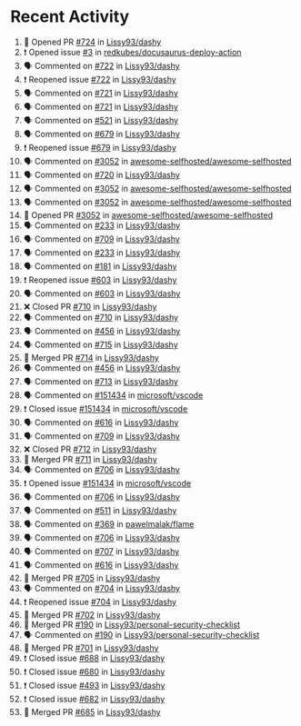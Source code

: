 # Recent Activity

<!--START_SECTION:activity-->
1. 💪 Opened PR [#724](https://github.com/Lissy93/dashy/pull/724) in [Lissy93/dashy](https://github.com/Lissy93/dashy)
2. ❗️ Opened issue [#3](https://github.com/redkubes/docusaurus-deploy-action/issues/3) in [redkubes/docusaurus-deploy-action](https://github.com/redkubes/docusaurus-deploy-action)
3. 🗣 Commented on [#722](https://github.com/Lissy93/dashy/issues/722) in [Lissy93/dashy](https://github.com/Lissy93/dashy)
4. ❗️ Reopened issue [#722](https://github.com/Lissy93/dashy/issues/722) in [Lissy93/dashy](https://github.com/Lissy93/dashy)
5. 🗣 Commented on [#721](https://github.com/Lissy93/dashy/issues/721) in [Lissy93/dashy](https://github.com/Lissy93/dashy)
6. 🗣 Commented on [#721](https://github.com/Lissy93/dashy/issues/721) in [Lissy93/dashy](https://github.com/Lissy93/dashy)
7. 🗣 Commented on [#521](https://github.com/Lissy93/dashy/issues/521) in [Lissy93/dashy](https://github.com/Lissy93/dashy)
8. 🗣 Commented on [#679](https://github.com/Lissy93/dashy/issues/679) in [Lissy93/dashy](https://github.com/Lissy93/dashy)
9. ❗️ Reopened issue [#679](https://github.com/Lissy93/dashy/issues/679) in [Lissy93/dashy](https://github.com/Lissy93/dashy)
10. 🗣 Commented on [#3052](https://github.com/awesome-selfhosted/awesome-selfhosted/issues/3052) in [awesome-selfhosted/awesome-selfhosted](https://github.com/awesome-selfhosted/awesome-selfhosted)
11. 🗣 Commented on [#720](https://github.com/Lissy93/dashy/issues/720) in [Lissy93/dashy](https://github.com/Lissy93/dashy)
12. 🗣 Commented on [#3052](https://github.com/awesome-selfhosted/awesome-selfhosted/issues/3052) in [awesome-selfhosted/awesome-selfhosted](https://github.com/awesome-selfhosted/awesome-selfhosted)
13. 🗣 Commented on [#3052](https://github.com/awesome-selfhosted/awesome-selfhosted/issues/3052) in [awesome-selfhosted/awesome-selfhosted](https://github.com/awesome-selfhosted/awesome-selfhosted)
14. 💪 Opened PR [#3052](https://github.com/awesome-selfhosted/awesome-selfhosted/pull/3052) in [awesome-selfhosted/awesome-selfhosted](https://github.com/awesome-selfhosted/awesome-selfhosted)
15. 🗣 Commented on [#233](https://github.com/Lissy93/dashy/issues/233) in [Lissy93/dashy](https://github.com/Lissy93/dashy)
16. 🗣 Commented on [#709](https://github.com/Lissy93/dashy/issues/709) in [Lissy93/dashy](https://github.com/Lissy93/dashy)
17. 🗣 Commented on [#233](https://github.com/Lissy93/dashy/issues/233) in [Lissy93/dashy](https://github.com/Lissy93/dashy)
18. 🗣 Commented on [#181](https://github.com/Lissy93/dashy/issues/181) in [Lissy93/dashy](https://github.com/Lissy93/dashy)
19. ❗️ Reopened issue [#603](https://github.com/Lissy93/dashy/issues/603) in [Lissy93/dashy](https://github.com/Lissy93/dashy)
20. 🗣 Commented on [#603](https://github.com/Lissy93/dashy/issues/603) in [Lissy93/dashy](https://github.com/Lissy93/dashy)
21. ❌ Closed PR [#710](https://github.com/Lissy93/dashy/pull/710) in [Lissy93/dashy](https://github.com/Lissy93/dashy)
22. 🗣 Commented on [#710](https://github.com/Lissy93/dashy/issues/710) in [Lissy93/dashy](https://github.com/Lissy93/dashy)
23. 🗣 Commented on [#456](https://github.com/Lissy93/dashy/issues/456) in [Lissy93/dashy](https://github.com/Lissy93/dashy)
24. 🗣 Commented on [#715](https://github.com/Lissy93/dashy/issues/715) in [Lissy93/dashy](https://github.com/Lissy93/dashy)
25. 🎉 Merged PR [#714](https://github.com/Lissy93/dashy/pull/714) in [Lissy93/dashy](https://github.com/Lissy93/dashy)
26. 🗣 Commented on [#456](https://github.com/Lissy93/dashy/issues/456) in [Lissy93/dashy](https://github.com/Lissy93/dashy)
27. 🗣 Commented on [#713](https://github.com/Lissy93/dashy/issues/713) in [Lissy93/dashy](https://github.com/Lissy93/dashy)
28. 🗣 Commented on [#151434](https://github.com/microsoft/vscode/issues/151434) in [microsoft/vscode](https://github.com/microsoft/vscode)
29. ❗️ Closed issue [#151434](https://github.com/microsoft/vscode/issues/151434) in [microsoft/vscode](https://github.com/microsoft/vscode)
30. 🗣 Commented on [#616](https://github.com/Lissy93/dashy/issues/616) in [Lissy93/dashy](https://github.com/Lissy93/dashy)
31. 🗣 Commented on [#709](https://github.com/Lissy93/dashy/issues/709) in [Lissy93/dashy](https://github.com/Lissy93/dashy)
32. ❌ Closed PR [#712](https://github.com/Lissy93/dashy/pull/712) in [Lissy93/dashy](https://github.com/Lissy93/dashy)
33. 🎉 Merged PR [#711](https://github.com/Lissy93/dashy/pull/711) in [Lissy93/dashy](https://github.com/Lissy93/dashy)
34. 🗣 Commented on [#706](https://github.com/Lissy93/dashy/issues/706) in [Lissy93/dashy](https://github.com/Lissy93/dashy)
35. ❗️ Opened issue [#151434](https://github.com/microsoft/vscode/issues/151434) in [microsoft/vscode](https://github.com/microsoft/vscode)
36. 🗣 Commented on [#706](https://github.com/Lissy93/dashy/issues/706) in [Lissy93/dashy](https://github.com/Lissy93/dashy)
37. 🗣 Commented on [#511](https://github.com/Lissy93/dashy/issues/511) in [Lissy93/dashy](https://github.com/Lissy93/dashy)
38. 🗣 Commented on [#369](https://github.com/pawelmalak/flame/issues/369) in [pawelmalak/flame](https://github.com/pawelmalak/flame)
39. 🗣 Commented on [#706](https://github.com/Lissy93/dashy/issues/706) in [Lissy93/dashy](https://github.com/Lissy93/dashy)
40. 🗣 Commented on [#707](https://github.com/Lissy93/dashy/issues/707) in [Lissy93/dashy](https://github.com/Lissy93/dashy)
41. 🗣 Commented on [#616](https://github.com/Lissy93/dashy/issues/616) in [Lissy93/dashy](https://github.com/Lissy93/dashy)
42. 🎉 Merged PR [#705](https://github.com/Lissy93/dashy/pull/705) in [Lissy93/dashy](https://github.com/Lissy93/dashy)
43. 🗣 Commented on [#704](https://github.com/Lissy93/dashy/issues/704) in [Lissy93/dashy](https://github.com/Lissy93/dashy)
44. ❗️ Reopened issue [#704](https://github.com/Lissy93/dashy/issues/704) in [Lissy93/dashy](https://github.com/Lissy93/dashy)
45. 🎉 Merged PR [#702](https://github.com/Lissy93/dashy/pull/702) in [Lissy93/dashy](https://github.com/Lissy93/dashy)
46. 🎉 Merged PR [#190](https://github.com/Lissy93/personal-security-checklist/pull/190) in [Lissy93/personal-security-checklist](https://github.com/Lissy93/personal-security-checklist)
47. 🗣 Commented on [#190](https://github.com/Lissy93/personal-security-checklist/issues/190) in [Lissy93/personal-security-checklist](https://github.com/Lissy93/personal-security-checklist)
48. 🎉 Merged PR [#701](https://github.com/Lissy93/dashy/pull/701) in [Lissy93/dashy](https://github.com/Lissy93/dashy)
49. ❗️ Closed issue [#688](https://github.com/Lissy93/dashy/issues/688) in [Lissy93/dashy](https://github.com/Lissy93/dashy)
50. ❗️ Closed issue [#680](https://github.com/Lissy93/dashy/issues/680) in [Lissy93/dashy](https://github.com/Lissy93/dashy)
51. ❗️ Closed issue [#493](https://github.com/Lissy93/dashy/issues/493) in [Lissy93/dashy](https://github.com/Lissy93/dashy)
52. ❗️ Closed issue [#682](https://github.com/Lissy93/dashy/issues/682) in [Lissy93/dashy](https://github.com/Lissy93/dashy)
53. 🎉 Merged PR [#685](https://github.com/Lissy93/dashy/pull/685) in [Lissy93/dashy](https://github.com/Lissy93/dashy)
<!--END_SECTION:activity-->
